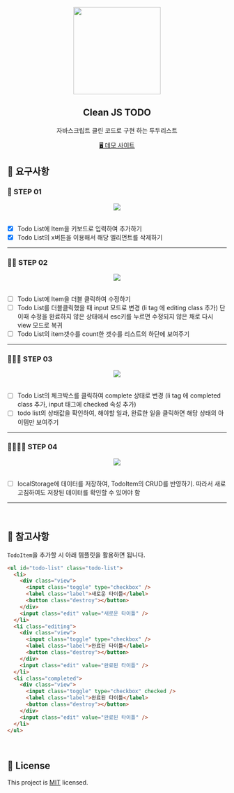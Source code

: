<p align="middle" >
  <img width="200px;" src="./asset/todo.png"/>
</p>
<h2 align="middle">Clean JS TODO</h2>
<p align="middle">자바스크립트 클린 코드로 구현 하는 투두리스트</p>

<div align="middle">
<a href="https://yujo11.github.io/js-todo-list-step1-1/" target="_blank"> 🖥 데모 사이트 </a>
</div>

## 🎯 요구사항

### 🚀 STEP 01

<div align="middle">
  <img src="./asset/week-01.gif" />
</div>

<br />

- [x] Todo List에 Item을 키보드로 입력하여 추가하기
- [x] Todo List의 x버튼을 이용해서 해당 엘리먼트를 삭제하기

---

### 🚀🚀 STEP 02

<div align="middle">
  <img src="./asset/week-02.gif" />
</div>

<br />

- [ ] Todo List에 Item을 더블 클릭하여 수정하기
- [ ] Todo List를 더블클릭했을 때 input 모드로 변경 (li tag 에 editing class 추가) 단 이때 수정을 완료하지 않은 상태에서 esc키를 누르면 수정되지 않은 채로 다시 view 모드로 복귀
- [ ] Todo List의 item갯수를 count한 갯수를 리스트의 하단에 보여주기

---

### 🚀🚀🚀 STEP 03

<div align="middle">
  <img src="./asset/week-03.gif" />
</div>

<br />

- [ ] Todo List의 체크박스를 클릭하여 complete 상태로 변경 (li tag 에 completed class 추가, input 태그에 checked 속성 추가)
- [ ] todo list의 상태값을 확인하여, 해야할 일과, 완료한 일을 클릭하면 해당 상태의 아이템만 보여주기

---

### 🚀🚀🚀🚀 STEP 04

<div align="middle">
  <img src="./asset/week-04.gif" />
</div>

<br />

- [ ] localStorage에 데이터를 저장하여, TodoItem의 CRUD를 반영하기. 따라서 새로고침하여도 저장된 데이터를 확인할 수 있어야 함

---

<br/>

## 🔔 참고사항

`TodoItem`을 추가할 시 아래 템플릿을 활용하면 됩니다.

```html
<ul id="todo-list" class="todo-list">
  <li>
    <div class="view">
      <input class="toggle" type="checkbox" />
      <label class="label">새로운 타이틀</label>
      <button class="destroy"></button>
    </div>
    <input class="edit" value="새로운 타이틀" />
  </li>
  <li class="editing">
    <div class="view">
      <input class="toggle" type="checkbox" />
      <label class="label">완료된 타이틀</label>
      <button class="destroy"></button>
    </div>
    <input class="edit" value="완료된 타이틀" />
  </li>
  <li class="completed">
    <div class="view">
      <input class="toggle" type="checkbox" checked />
      <label class="label">완료된 타이틀</label>
      <button class="destroy"></button>
    </div>
    <input class="edit" value="완료된 타이틀" />
  </li>
</ul>
```

<br/>

## 📝 License

This project is [MIT](https://github.com/next-step/js-todo-list-step1/blob/main/LICENSE) licensed.
